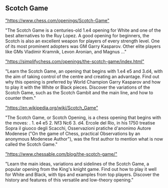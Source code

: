 <h2>Scotch Game</h2>
<p><a href="https://www.chess.com/openings/Scotch-Game">"https://www.chess.com/openings/Scotch-Game"</a></p>

<p>"The Scotch Game is a centuries-old 1.e4 opening for White and one of the best alternatives to the Ruy Lopez. A good opening for beginners, the Scotch is also an excellent weapon for players of every strength level. One of its most prominent adopters was GM Garry Kasparov. Other elite players like GMs Vladimir Kramnik, Levon Aronian, and Magnus ..." </p>

<p><a href="https://simplifychess.com/openings/the-scotch-game/index.html">"https://simplifychess.com/openings/the-scotch-game/index.html"</a></p>

<p>"Learn the Scotch Game, an opening that begins with 1.e4 e5 and 3.d4, with the aim of taking control of the centre and creating an advantage. Find out why this opening is preferred by World Champion Garry Kasparov and how to play it with the White or Black pieces. Discover the variations of the Scotch Game, such as the Scotch Gambit and the main line, and how to counter them." </p>

<p><a href="https://en.wikipedia.org/wiki/Scotch_Game">"https://en.wikipedia.org/wiki/Scotch_Game"</a></p>

<p>"The Scotch Game, or Scotch Opening, is a chess opening that begins with the moves: . 1. e4 e5 2. Nf3 Nc6 3. d4. Ercole del Rio, in his 1750 treatise Sopra il giuoco degli Scacchi, Osservazioni pratiche d'anonimo Autore Modenese ("On the game of Chess, practical Observations by an anonymous Modenese Author"), was the first author to mention what is now called the Scotch Game." </p>

<p><a href="https://www.chessable.com/blog/the-scotch-game/">"https://www.chessable.com/blog/the-scotch-game/"</a></p>

<p>"Learn the main ideas, variations and sidelines of the Scotch Game, a popular opening from the King's knight game. Find out how to play it well for White and Black, with tips and examples from top players. Discover the history and features of this versatile and low-theory opening." </p>

